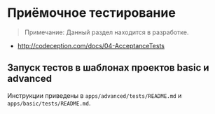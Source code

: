 Приёмочное тестирование
=======================

> Примечание: Данный раздел находится в разработке.

- http://codeception.com/docs/04-AcceptanceTests

Запуск тестов в шаблонах проектов basic и advanced
--------------------------------------------------

Инструкции приведены в `apps/advanced/tests/README.md` и `apps/basic/tests/README.md`.
